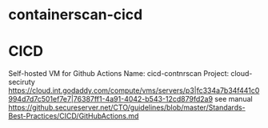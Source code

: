 # containerscan-cicd

# CICD
Self-hosted VM for Github Actions
Name: cicd-contnrscan
Project: cloud-seciruty
https://cloud.int.godaddy.com/compute/vms/servers/p3|fc334a7b34f441c0994d7d7c501ef7e7|76387ff1-4a91-4042-b543-12cd879fd2a9
see manual https://github.secureserver.net/CTO/guidelines/blob/master/Standards-Best-Practices/CICD/GitHubActions.md